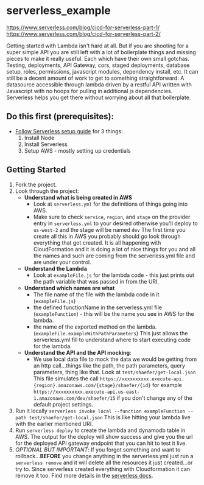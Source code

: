 # serverless_example

https://www.serverless.com/blog/cicd-for-serverless-part-1/
https://www.serverless.com/blog/cicd-for-serverless-part-2/

Getting started with Lambda isn't hard at all. But if you are shooting for a super simple API you are still left with a lot of boilerplate things and missing pieces to make it really useful. Each which have their own small gotchas. Testing, deployments, API Gateway, cors, staged deployments, database setup, roles, permissions, javascript modules, dependency install, etc. It can still be a decent amount of work to get to something straightforward: A datasource accessible through lambda driven by a restful API written with Javascript with no hoops for pulling in additional js dependencies. Serverless helps you get there without worrying about all that boilerplate.

## Do this first (prerequisites): 
- [Follow Serverless setup guide](https://www.serverless.com/framework/docs/providers/aws/guide/installation/) for 3 things:
    1. Install Node
    1. Install Serverless
    1. Setup AWS - mostly setting up credentials

## Getting Started
1. Fork the project. 
1. Look through the project:
    - **Understand what is being created in AWS**
        - Look at `serverless.yml` for the definitions of things going into AWS. 
        - Make sure to check `service`, `region`, and `stage` on the provider entry in `serverless.yml` to your desired otherwise you'll deploy to `us-west-2` and the stage will be named `dev` The first time you create all this in AWS you probably should go look through everything that got created. It is all happening with CloudFormation and it is doing a lot of nice things for you and all the names and such are coming from the serverless.yml file and are under your control.
    - **Understand the Lambda**
        - Look at `exampleFile.js` for the lambda code - this just prints out the path variable that was passed in from the URI.
    - **Understand which names are what**
        - The file name of the file with the lambda code in it (`exampleFile.js`)
        - the defined functionName in the serverless.yml file (`exampleFunction`) - this will be the name you see in AWS for the lambda.
        - the name of the exported method on the lambda. (`exampleFile.exampleWithPathParameters`) This just allows the serverless.yml fill to understand where to start executing code for the lambda.
    - **Understand the API and the API mocking**: 
        - We use local data file to mock the data we would be getting from an http call...things like the path, the path parameters, query parameters, thing like that. Look at `test/shaefer/get-local.json` This file simulates the call `https://xxxxxxxxxx.execute-api.{region}.amazonaws.com/{stage}/shaefer/{id}` for example `https://xxxxxxxxxx.execute-api.us-east-1.amazonaws.com/dev/shaefer/15` if you don't change any of the default project settings.
1. Run it locally `serverless invoke local --function exampleFunction --path test/shaefer/get-local.json` This is like hitting your lambda live with the earlier mentioned URI. 
1. Run `serverless deploy` to create the lambda and dynamodb table in AWS. The output for the deploy will show success and give you the url for the deployed API gateway endpoint that you can hit to test it live.
1. *OPTIONAL BUT IMPORTANT*: If you forgot something and want to rollback...**BEFORE** you change anything in the serverless.yml just run a `serverless remove` and it will delete all the resources it just created...or try to. Since serverless created everything with Cloudformation it can remove it too. Find more details in the [serverless docs](https://www.serverless.com/framework/docs/providers/aws/cli-reference/remove/).

